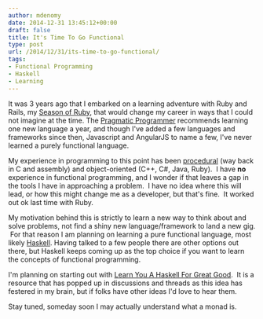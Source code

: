 ```yaml
---
author: mdenomy
date: 2014-12-31 13:45:12+00:00
draft: false
title: It's Time To Go Functional
type: post
url: /2014/12/31/its-time-to-go-functional/
tags:
- Functional Programming
- Haskell
- Learning
---
```


It was 3 years ago that I embarked on a learning adventure with Ruby and Rails, my [Season of Ruby](/tags/season-of-ruby/), that would change my career in ways that I could not imagine at the time. The [Pragmatic Programmer](https://pragprog.com/the-pragmatic-programmer) recommends learning one new language a year, and though I've added a few languages and frameworks since then, Javascript and AngularJS to name a few, I've never learned a purely functional language.

My experience in programming to this point has been [procedural](http://en.wikipedia.org/wiki/Procedural_programming) (way back in C and assembly) and object-oriented (C++, C#, Java, Ruby).  I have **no** experience in functional programming, and I wonder if that leaves a gap in the tools I have in approaching a problem.  I have no idea where this will lead, or how this might change me as a developer, but that's fine.  It worked out ok last time with Ruby.

My motivation behind this is strictly to learn a new way to think about and solve problems, not find a shiny new language/framework to land a new gig.  For that reason I am planning on learning a pure functional language, most likely [Haskell](https://www.haskell.org/haskellwiki/Haskell). Having talked to a few people there are other options out there, but Haskell keeps coming up as the top choice if you want to learn the concepts of functional programming.

I'm planning on starting out with [Learn You A Haskell For Great Good](http://learnyouahaskell.com/introduction).  It is a resource that has popped up in discussions and threads as this idea has festered in my brain, but if folks have other ideas I'd love to hear them.

Stay tuned, someday soon I may actually understand what a monad is.



